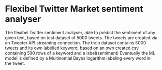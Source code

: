 # Flexibel Twitter Market sentiment analyser

The flexibel Twitter sentiment analyser, able to predict the sentiment of any given text, based on test dataset of 5000 tweets.
The tweets are created via an Tweeter API streaming connection.
The train dataset contains 5000 tweets and its own labelled keyword, based on an own created csv containing 500 rows of a keyword and a label(sentiment)
Eventually the ML model is defined by a Multinomial Bayes logarithm labeling every word in the tweet.
